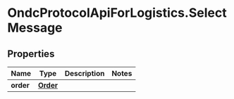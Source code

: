 # OndcProtocolApiForLogistics.SelectMessage

## Properties
Name | Type | Description | Notes
------------ | ------------- | ------------- | -------------
**order** | [**Order**](Order.md) |  | 
